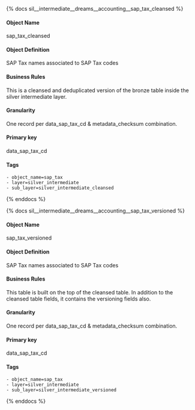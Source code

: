 {% docs sil__intermediate__dreams__accounting__sap_tax_cleansed %}

#### Object Name
sap_tax_cleansed

#### Object Definition
SAP Tax names associated to SAP Tax codes

#### Business Rules
This is a cleansed and deduplicated version of the bronze table inside the silver intermediate layer.

#### Granularity
One record per data_sap_tax_cd & metadata_checksum combination.

#### Primary key
data_sap_tax_cd

#### Tags
    - object_name=sap_tax
    - layer=silver_intermediate
    - sub_layer=silver_intermediate_cleansed

{% enddocs %}

{% docs sil__intermediate__dreams__accounting__sap_tax_versioned %}

#### Object Name
sap_tax_versioned

#### Object Definition
SAP Tax names associated to SAP Tax codes

#### Business Rules
This table is built on the top of the cleansed table. In addition to the cleansed table fields, it contains the versioning fields also.

#### Granularity
One record per data_sap_tax_cd & metadata_checksum combination.

#### Primary key
data_sap_tax_cd

#### Tags
    - object_name=sap_tax
    - layer=silver_intermediate
    - sub_layer=silver_intermediate_versioned

{% enddocs %}